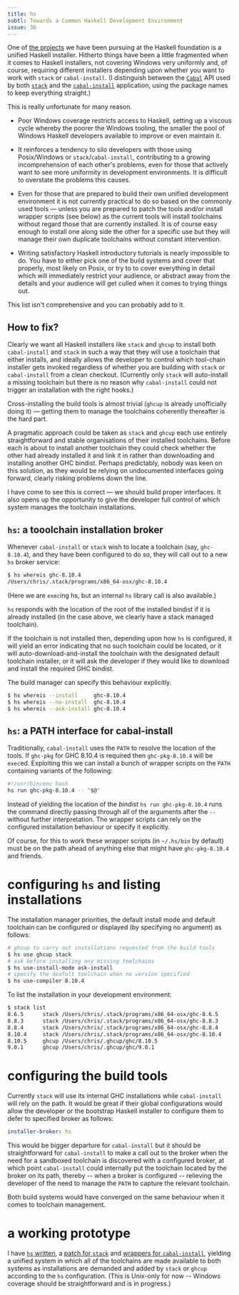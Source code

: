 ```yaml
---
title: hs
subtl: Towards a Common Haskell Development Environment
issue: 36
---
```


One of [the projects](https://haskell.foundation/projects/) we have been pursuing at the Haskell
foundation is a unified Haskell installer. Hitherto things have been a little fragmented when it
comes to Haskell installers, not covering Windows very uniformly and, of course, requiring different
installers depending upon whether you want to work with `stack` or `cabal-install`. (I distinguish
between the [`Cabal`](https://hackage.haskell.org/package/Cabal) API used by both
[`stack`](https://hackage.haskell.org/package/stack) and the
[`cabal-install`](https://hackage.haskell.org/package/cabal-install) application, using the package
names to keep everything straight.)

This is really unfortunate for many reason.

  * Poor Windows coverage restricts access to Haskell, setting up a viscous cycle whereby the poorer
    the Windows tooling, the smaller the pool of Windows Haskell developers available to improve or
    even maintain it.

  * It reinforces a tendency to silo developers with those using Posix/Windows or
    `stack`/`cabal-install`, contributing to a growing incomprehension of each other's
    problems, even for those that actively want to see more uniformity in development
    environments. It is difficult to overstate the problems this causes.

  * Even for those that are prepared to build their own unified development environment it is not
    currently practical to do so based on the commonly used tools &mdash; unless you are prepared to
    patch the tools and/or install wrapper scripts (see below) as the current tools will install
    toolchains without regard those that are currently installed. It is of course easy enough to
    install one along side the other for a specific use but they will manage their own duplicate
    toolchains without constant intervention.

  * Writing satisfactory Haskell introductory tutorials is nearly impossible to do. You have to
    either pick one of the build systems and cover that properly, most likely on Posix, or try to
    to cover everything in detail which will immediately restrict your audience, or abstract away
    from the details and your audience will get culled when it comes to trying things out.

This list isn't comprehensive and you can probably add to it.


## How to fix?

Clearly we want all Haskell installers like `stack` and `ghcup` to install both `cabal-install` and
`stack` in such a way that they will use a toolchain that either installs, and ideally allows the
developer to control which tool-chain installer gets invoked regardless of whether you are building
with `stack` or `cabal-install` from a clean checkout. (Currently only `stack` will auto-install a
missing toolchain but there is no reason why `cabal-install` could not trigger an installation with
the right hooks.)

Cross-installing the build tools is almost trivial (`ghcup` is already unofficially doing it) &mdash;
getting them to manage the toolchains coherently thereafter is the hard part.

A pragmatic approach could be taken as `stack` and `ghcup` each use entirely straightforward and
stable organisations of their installed toolchains. Before each is about to install another
toolchain they could check whether the other had already installed it and link it in rather than
downloading and installing another GHC bindist. Perhaps predictably, nobody was keen on this
solution, as they would be relying on undocumented interfaces going forward, clearly risking
problems down the line.

I have come to see this is correct &mdash; we should build proper interfaces. It also opens up the
opportunity to give the developer full control of which system manages the toolchain installations.


## `hs`: a tooolchain installation broker

Whenever `cabal-install` or `stack` wish to locate a toolchain (say, `ghc-8.10.4`), and they have
been configured to do so, they will call out to a new `hs` broker service:

```bash
$ hs whereis ghc-8.10.4
/Users/chris/.stack/programs/x86_64-osx/ghc-8.10.4
```

(Here we are `exec`ing hs, but an internal `hs` library call is also available.)

`hs` responds with the location of the root of the installed bindist if it is already installed (in
the case above, we clearly have a stack managed toolchain).

If the toolchain is not installed then, depending upon how `hs` is configured, it will yield an
error indicating that no such toolchain could be located, or it will auto-download-and-install
the toolchain with the designated default toolchain installer, or it will ask the developer
if they would like to download and install the required GHC bindist.

The build manager can specify this behaviour explicitly.

```bash
$ hs whereis --install     ghc-8.10.4
$ hs whereis --no-install  ghc-8.10.4
$ hs whereis --ask-install ghc-8.10.4
```


## `hs`: a PATH interface for cabal-install

Traditionally, `cabal-install` uses the `PATH` to resolve the location of the tools. If `ghc-pkg` for
GHC 8.10.4 is required then `ghc-pkg-8.10.4` will be `exec`ed. Exploiting this we can install a
bunch of wrapper scripts on the `PATH` containing variants of the following:

```bash
#!/usr/bin/env bash
hs run ghc-pkg-8.10.4 -- "$@"
```

Instead of yielding the location of the _bindist_ `hs run ghc-pkg-8.10.4` runs the command directly
passing through all of the arguments after the `--` without further interpretation. The wrapper
scripts can rely on the configured installation behaviour or specify it explicitly.

Of course, for this to work these wrapper scripts (in `~/.hs/bin` by default) must be on the path
ahead of anything else that might have `ghc-pkg-8.10.4` and friends.


# configuring `hs` and listing installations

The installation manager priorities, the default install mode and default toolchain can be
configured or displayed (by specifying no argument) as follows:

```bash
# ghcup to carry out installations requested from the build tools
$ hs use ghcup stack
# ask before installing any missing toolchains
$ hs use-install-mode ask-install
# specify the deafult toolchain when no version specified
$ hs use-compiler 8.10.4
```

To list the installation in your development environment:

```bash
$ stack list
8.6.5      stack /Users/chris/.stack/programs/x86_64-osx/ghc-8.6.5
8.8.3      stack /Users/chris/.stack/programs/x86_64-osx/ghc-8.8.3
8.8.4      stack /Users/chris/.stack/programs/x86_64-osx/ghc-8.8.4
8.10.4     stack /Users/chris/.stack/programs/x86_64-osx/ghc-8.10.4
8.10.5     ghcup /Users/chris/.ghcup/ghc/8.10.5
9.0.1      ghcup /Users/chris/.ghcup/ghc/9.0.1
```


# configuring the build tools

Currently `stack` will use its internal GHC installations while `cabal-install` will rely on the
path. It would be great if their global configurations would allow the developer or the bootstrap
Haskell installer to configure them to defer to specified broker as follows:

```yaml
installer-broker: hs
```

This would be bigger departure for `cabal-install` but it should be straightforward for
`cabal-install` to make a call out to the broker when the need for a sandboxed toolchain is
discovered with a configured broker, at which point `cabal-install` could internally put the
toolchain located by the broker on its path, thereby -- when a broker is configured -- relieving the
developer of the need to manage the `PATH` to capture the relevant toolchain.

Both build systems would have converged on the same behaviour when it comes to toolchain management.


# a working prototype

I have [`hs` written](https://hackage.haskell.org/package/hs), a [patch for
`stack`](https://github.com/cdornan/stack-hs/tree/hs) and [wrappers for
`cabal-install`](https://github.com/cdornan/hs/tree/main/wrappers), yielding a unified system in
which all of the toolchains are made available to both systems as installations are demanded and
added by `stack` or `ghcup` according to the `hs` configuration. (This is Unix-only for now --
Windows coverage should be straightforward and is in progress.)
